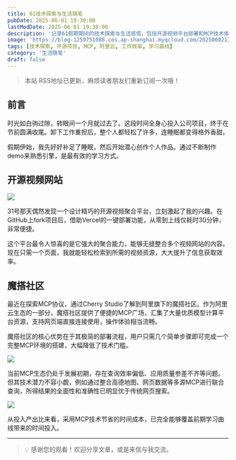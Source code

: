 ```yaml
---
title: 61技术探索与生活随笔
pubDate: 2025-06-01 19:30:00
lastModDate: 2025-06-01 19:30:00
description: '记录61假期期间的技术探索与生活感悟，包括开源视频平台部署和MCP技术体验。'
image: 'https://blog-1259751088.cos.ap-shanghai.myqcloud.com/20250602134914997.png?imageSlim'
tags: [技术探索, 开源项目, MCP, 阿里云, 工作效率, 学习曲线]
category: '生活随笔'
draft: false
---
```


> 本站 RSS地址已更新，麻烦读者朋友们重新订阅一次哦！

## 前言

时光如白驹过隙，转眼间一个月就过去了。这段时间全身心投入公司项目，终于在节前圆满收尾。卸下工作重担后，整个人都轻松了许多，连睡眠都变得格外香甜。

假期伊始，我先好好补足了睡眠，然后开始潜心创作个人作品。通过不断制作demo来熟悉引擎，是最有效的学习方式。

## 开源视频网站

![](https://blog-1259751088.cos.ap-shanghai.myqcloud.com/20250602134914997.png?imageSlim)

31号那天偶然发现一个设计精巧的开源视频聚合平台，立刻激起了我的兴趣。在GitHub上fork项目后，借助Vercel的一键部署功能，从零到上线仅耗时30分钟，非常便捷。

这个平台最令人惊喜的是它强大的聚合能力，能够无缝整合多个视频网站的内容。现在只需一个页面，我就能轻松检索到所需的视频资源，大大提升了信息获取效率。

## 魔搭社区

最近在探索MCP协议，通过Cherry Studio了解到阿里旗下的魔搭社区。作为阿里云生态的一部分，魔搭社区提供了便捷的MCP广场，汇集了大量优质模型计算平台资源，支持网页端直接连接使用，操作体验相当流畅。

魔搭社区的核心优势在于其极简的部署流程，用户只需几个简单步骤即可完成一个完整MCP环境的搭建，大幅降低了技术门槛。

![](https://blog-1259751088.cos.ap-shanghai.myqcloud.com/20250602160056648.png?imageSlim)

当前MCP生态仍处于发展初期，存在查询效率偏低、应用质量参差不齐等问题。但其技术潜力不容小觑，例如通过整合高德地图、网页数据等多源MCP进行联合查询，所得结果的全面性和准确性已明显优于传统网页搜索。

![](https://blog-1259751088.cos.ap-shanghai.myqcloud.com/20250602160339890.png?imageSlim)

从投入产出比来看，采用MCP技术节省的时间成本，已完全能够覆盖前期学习曲线带来的时间投入。

---

> 💡 感谢您的观看！欢迎分享文章，或是来信与我交流。
